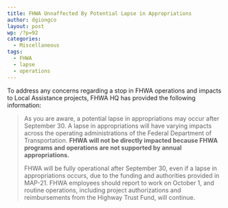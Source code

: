 ```yaml
---
title: FHWA Unnaffected By Potential Lapse in Appropriations
author: dgiongco
layout: post
wp: /?p=92
categories:
  - Miscellaneous
tags:
  - FHWA
  - lapse
  - operations
---
```

To address any concerns regarding a stop in FHWA operations and impacts to Local Assistance projects, FHWA HQ has provided the following information:

> As you are aware, a potential lapse in appropriations may occur after September 30. A lapse in appropriations will have varying impacts across the operating administrations of the Federal Department of Transportation. **FHWA will not be directly impacted because FHWA programs and operations are not supported by annual appropriations.**
> 
> FHWA will be fully operational after September 30, even if a lapse in appropriations occurs, due to the funding and authorities provided in MAP-21. FHWA employees should report to work on October 1, and routine operations, including project authorizations and reimbursements from the Highway Trust Fund, will continue.